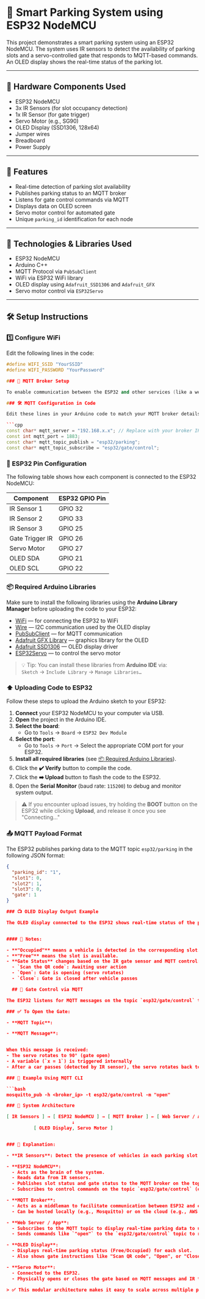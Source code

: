 # 🚗 Smart Parking System using ESP32 NodeMCU

This project demonstrates a smart parking system using an ESP32 NodeMCU. The system uses IR sensors to detect the availability of parking slots and a servo-controlled gate that responds to MQTT-based commands. An OLED display shows the real-time status of the parking lot.

---

## 🔧 Hardware Components Used

- ESP32 NodeMCU
- 3x IR Sensors (for slot occupancy detection)
- 1x IR Sensor (for gate trigger)
- Servo Motor (e.g., SG90)
- OLED Display (SSD1306, 128x64)
- Jumper wires
- Breadboard
- Power Supply

---

## 📡 Features

- Real-time detection of parking slot availability
- Publishes parking status to an MQTT broker
- Listens for gate control commands via MQTT
- Displays data on OLED screen
- Servo motor control for automated gate
- Unique `parking_id` identification for each node

---

## 🧠 Technologies & Libraries Used

- ESP32 NodeMCU
- Arduino C++
- MQTT Protocol via `PubSubClient`
- WiFi via ESP32 WiFi library
- OLED display using `Adafruit_SSD1306` and `Adafruit_GFX`
- Servo motor control via `ESP32Servo`

---

## 🛠️ Setup Instructions

### 1️⃣ Configure WiFi

Edit the following lines in the code:

```cpp
#define WIFI_SSID "YourSSID"
#define WIFI_PASSWORD "YourPassword"

### 📡 MQTT Broker Setup

To enable communication between the ESP32 and other services (like a web server), you need to configure an MQTT broker.

### 🛠 MQTT Configuration in Code

Edit these lines in your Arduino code to match your MQTT broker details:

```cpp
const char* mqtt_server = "192.168.x.x"; // Replace with your broker IP
const int mqtt_port = 1883;
const char* mqtt_topic_publish = "esp32/parking";
const char* mqtt_topic_subscribe = "esp32/gate/control";

```

### 🔌 ESP32 Pin Configuration

The following table shows how each component is connected to the ESP32 NodeMCU:

| Component        | ESP32 GPIO Pin |
|------------------|----------------|
| IR Sensor 1      | GPIO 32        |
| IR Sensor 2      | GPIO 33        |
| IR Sensor 3      | GPIO 25        |
| Gate Trigger IR  | GPIO 26        |
| Servo Motor      | GPIO 27        |
| OLED SDA         | GPIO 21        |
| OLED SCL         | GPIO 22        |

### 📦 Required Arduino Libraries

Make sure to install the following libraries using the **Arduino Library Manager** before uploading the code to your ESP32:

- [WiFi](https://www.arduino.cc/en/Reference/WiFi) — for connecting the ESP32 to WiFi
- [Wire](https://www.arduino.cc/en/Reference/Wire) — I2C communication used by the OLED display
- [PubSubClient](https://github.com/knolleary/pubsubclient) — for MQTT communication
- [Adafruit GFX Library](https://github.com/adafruit/Adafruit-GFX-Library) — graphics library for the OLED
- [Adafruit SSD1306](https://github.com/adafruit/Adafruit_SSD1306) — OLED display driver
- [ESP32Servo](https://github.com/madhephaestus/ESP32Servo) — to control the servo motor

> 💡 Tip: You can install these libraries from **Arduino IDE** via:  
> `Sketch` → `Include Library` → `Manage Libraries…`


### ⬆️ Uploading Code to ESP32

Follow these steps to upload the Arduino sketch to your ESP32:

1. **Connect** your ESP32 NodeMCU to your computer via USB.
2. **Open** the project in the Arduino IDE.
3. **Select the board**:
   - Go to `Tools` → `Board` → `ESP32 Dev Module`
4. **Select the port**:
   - Go to `Tools` → `Port` → Select the appropriate COM port for your ESP32.
5. **Install all required libraries** (see [📦 Required Arduino Libraries](#-required-arduino-libraries)).
6. Click the **✔️ Verify** button to compile the code.
7. Click the **➡️ Upload** button to flash the code to the ESP32.
8. Open the **Serial Monitor** (baud rate: `115200`) to debug and monitor system output.

> ⚠️ If you encounter upload issues, try holding the **BOOT** button on the ESP32 while clicking **Upload**, and release it once you see "Connecting..."

### 📤 MQTT Payload Format

The ESP32 publishes parking data to the MQTT topic `esp32/parking` in the following JSON format:

```json
{
  "parking_id": "1",
  "slot1": 0,
  "slot2": 1,
  "slot3": 0,
  "gate": 1
}

### 📺 OLED Display Output Example

The OLED display connected to the ESP32 shows real-time status of the parking slots and gate. Below is a sample output displayed on the screen:


#### 🧾 Notes:

- **"Occupied"** means a vehicle is detected in the corresponding slot.
- **"Free"** means the slot is available.
- **Gate Status** changes based on the IR gate sensor and MQTT control:
  - `Scan the QR code`: Awaiting user action
  - `Open`: Gate is opening (servo rotates)
  - `Close`: Gate is closed after vehicle passes

  ## 📩 Gate Control via MQTT

The ESP32 listens for MQTT messages on the topic `esp32/gate/control` to control the gate via a servo motor.

### ✅ To Open the Gate:

- **MQTT Topic**:  

- **MQTT Message**:  


When this message is received:
- The servo rotates to 90° (gate open)
- A variable (`x = 1`) is triggered internally
- After a car passes (detected by IR sensor), the servo rotates back to 0° (gate closed)

### 🧪 Example Using MQTT CLI

```bash
mosquitto_pub -h <broker_ip> -t esp32/gate/control -m "open"

### 🧭 System Architecture

[ IR Sensors ] → [ ESP32 NodeMCU ] → [ MQTT Broker ] ← [ Web Server / App ]
                        ↓
          [ OLED Display, Servo Motor ]


### 📘 Explanation:

- **IR Sensors**: Detect the presence of vehicles in each parking slot and at the gate. The sensor data is read by the ESP32.

- **ESP32 NodeMCU**:
  - Acts as the brain of the system.
  - Reads data from IR sensors.
  - Publishes slot status and gate status to the MQTT broker on the topic `esp32/parking`.
  - Subscribes to control commands on the topic `esp32/gate/control` (e.g., `"open"`).

- **MQTT Broker**:
  - Acts as a middleman to facilitate communication between ESP32 and external applications.
  - Can be hosted locally (e.g., Mosquitto) or on the cloud (e.g., AWS IoT).

- **Web Server / App**:
  - Subscribes to the MQTT topic to display real-time parking data to users.
  - Sends commands like `"open"` to the `esp32/gate/control` topic to remotely control the gate.

- **OLED Display**:
  - Displays real-time parking status (Free/Occupied) for each slot.
  - Also shows gate instructions like "Scan QR code", "Open", or "Close".

- **Servo Motor**:
  - Connected to the ESP32.
  - Physically opens or closes the gate based on MQTT messages and IR trigger logic.

> ✅ This modular architecture makes it easy to scale across multiple parking nodes or integrate with cloud-based dashboards and databases.

